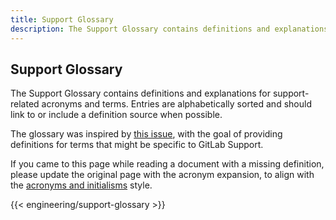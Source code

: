 ```yaml
---
title: Support Glossary
description: The Support Glossary contains definitions and explanations for support-related acronyms and terms.
---
```


## Support Glossary

The Support Glossary contains definitions and explanations for support-related
acronyms and terms. Entries are alphabetically sorted and should link to or
include a definition source when possible.

The glossary was inspired by [this issue](https://gitlab.com/gitlab-com/support/support-team-meta/-/issues/6327),
with the goal of providing definitions for terms that might be specific to
GitLab Support.

If you came to this page while reading a document with a missing definition,
please update the original page with the acronym expansion, to align with the
[acronyms and initialisms](/handbook/marketing/brand-and-product-marketing/brand/content-style-guide/#acronyms-and-initialisms)
style.

<!-- The content of this page is automatically generated from the YAML file. Do not manually add definitions. -->
<!-- To edit the definitions content for this page, go to ../../../data/support_glossary.yml -->

{{< engineering/support-glossary >}}
